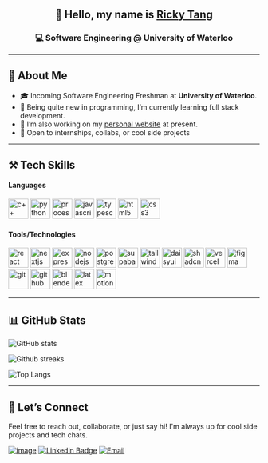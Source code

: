<!-- GitHub Profile README for Ricky Tang -->

<div align="center">

## 👋 Hello, my name is <a href="https://www.rickyt.tech/" target="_blank">Ricky Tang</a>

### 💻 Software Engineering @ University of Waterloo

</div>

---

## 🧠 About Me

- 🎓 Incoming Software Engineering Freshman at **University of Waterloo**.
- 🌱 Being quite new in programming, I’m currently learning full stack development.
- 🔭 I’m also working on my <a href="https://github.com/rickytang666/rickytang-website" target="_blank">personal website</a> at present.
- 🚀 Open to internships, collabs, or cool side projects

<!--
- 🔭 I’m currently working on ...
- 🌱 I’m currently learning ...
- 👯 I’m looking to collaborate on ...
- 🤔 I’m looking for help with ...
- 💬 Ask me about ...
- 📫 How to reach me: ...
- 😄 Pronouns: ...
- ⚡ Fun fact: ...
-->

---

## ⚒️ Tech Skills

#### Languages

<p align="left">
  <img src="https://go-skill-icons.vercel.app/api/icons?i=cpp" height="40" alt="c++" />
  <img src="https://go-skill-icons.vercel.app/api/icons?i=python&theme=dark" height="40" alt="python" />
  <img src="https://go-skill-icons.vercel.app/api/icons?i=processing&theme=dark" height="40" alt="processing" />
  <img src="https://go-skill-icons.vercel.app/api/icons?i=javascript" height="40" alt="javascript" />
  <img src="https://go-skill-icons.vercel.app/api/icons?i=typescript" height="40" alt="typescript" />
  <img src="https://go-skill-icons.vercel.app/api/icons?i=html" height="40" alt="html5" />
  <img src="https://go-skill-icons.vercel.app/api/icons?i=css" height="40" alt="css3" />
</p>

#### Tools/Technologies

<p align="left">
  <img src="https://go-skill-icons.vercel.app/api/icons?i=react&theme=dark" height="40" alt="react" />
  <img src="https://go-skill-icons.vercel.app/api/icons?i=next&theme=dark" height="40" alt="nextjs" />
  <img src="https://go-skill-icons.vercel.app/api/icons?i=express&theme=dark" height="40" alt="express" />
  <img src="https://go-skill-icons.vercel.app/api/icons?i=nodejs&theme=dark" height="40" alt="nodejs" />
  <img src="https://go-skill-icons.vercel.app/api/icons?i=postgresql&theme=dark" height="40" alt="postgresql" />
  <img src="https://go-skill-icons.vercel.app/api/icons?i=supabase&theme=dark" height="40" alt="supabase" />
  <img src="https://go-skill-icons.vercel.app/api/icons?i=tailwind&theme=dark" height="40" alt="tailwind" />
  <img src="https://go-skill-icons.vercel.app/api/icons?i=daisyui&theme=dark" height="40" alt="daisyui" />
  <img src="https://go-skill-icons.vercel.app/api/icons?i=shadcn&theme=dark" height="40" alt="shadcn" />
  <img src="https://go-skill-icons.vercel.app/api/icons?i=vercel&theme=dark" height="40" alt="vercel" />
  <img src="https://go-skill-icons.vercel.app/api/icons?i=figma&theme=dark" height="40" alt="figma" />
  <img src="https://go-skill-icons.vercel.app/api/icons?i=git&theme=dark" height="40" alt="git" />
  <img src="https://go-skill-icons.vercel.app/api/icons?i=github&theme=dark" height="40" alt="github" />
  <img src="https://go-skill-icons.vercel.app/api/icons?i=blender&theme=dark" height="40" alt="blender" />
  <img src="https://go-skill-icons.vercel.app/api/icons?i=latex&theme=dark" height="40" alt="latex" />
  <img src="https://avatars.githubusercontent.com/u/107069270?s=200&v=4" height="40" alt="motion canvas" />
</p>

---

## 📊 GitHub Stats

![GitHub stats](https://github-readme-stats.vercel.app/api?username=rickytang666&show_icons=true&theme=transparent)

![Github streaks](https://nirzak-streak-stats.vercel.app/?user=rickytang666&theme=transparent&hide_border=false)

![Top Langs](https://github-readme-stats.vercel.app/api/top-langs/?username=rickytang666&langs_count=8&theme=transparent)

---

## 🤝 Let’s Connect

Feel free to reach out, collaborate, or just say hi!
I'm always up for cool side projects and tech chats.

[![image](https://img.shields.io/badge/website-000000?style=for-the-badge&logo=About.me&logoColor=white)](https://www.rickyt.tech/)
[![Linkedin Badge](https://img.shields.io/badge/linkedin-%230077B5.svg?style=for-the-badge&logo=linkedin)](https://www.linkedin.com/in/ricky-tang-dev/)
[![Email](https://img.shields.io/badge/Email-informational?style=for-the-badge&logo=gmail)](mailto:rickytangdev@gmail.com)
